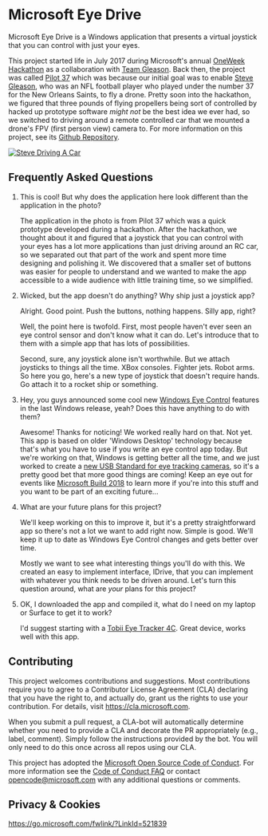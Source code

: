 # Microsoft Eye Drive

Microsoft Eye Drive is a Windows application that presents a virtual joystick that you can control with just your eyes.

This project started life in July 2017 during Microsoft's annual [OneWeek Hackathon](https://blogs.microsoft.com/firehose/2017/07/24/microsofts-one-week-hackathon-kicks-off-this-year-with-nonprofits-hacking-alongside-employees/) as a collaboration with [Team Gleason](http://www.teamgleason.org/).  Back then, the project was called [Pilot 37](https://github.com/TeamGleason/Pilot37) which was because our initial goal was to enable [Steve Gleason](https://twitter.com/TeamGleason), who was an NFL football player who played under the number 37 for the New Orleans Saints, to fly a drone.  Pretty soon into the hackathon, we figured that three pounds of flying propellers being sort of controlled by hacked up prototype software _might not_ be the best idea we ever had, so we switched to driving around a remote controlled car that we mounted a drone's FPV (first person view) camera to.  For more information on this project, see its [Github Repository](https://github.com/TeamGleason/Pilot37).

[![Steve Driving A Car](https://github.com/Microsoft/EyeDrive/raw/master/Media/SteveDriving.jpg)](https://github.com/Microsoft/EyeDrive/raw/master/Media/SteveDriving.mp4)

## Frequently Asked Questions

1.  This is cool!  But why does the application here look different than the application in the photo?

	The application in the photo is from Pilot 37 which was a quick prototype developed during a hackathon.  After the hackathon, we thought about it and figured that a joystick that you can control with your eyes has a lot more applications than just driving around an RC car, so we separated out that part of the work and spent more time designing and polishing it.  We discovered that a smaller set of buttons was easier for people to understand and we wanted to make the app accessible to a wide audience with little training time, so we simplified.
    
2.  Wicked, but the app doesn't do anything?  Why ship just a joystick app?

	Alright.  Good point.  Push the buttons, nothing happens.  Silly app, right?
	
	Well, the point here is twofold.  First, most people haven't ever seen an eye control sensor and don't know what it can do.  Let's introduce that to them with a simple app that has lots of possibilities.
	
	Second, sure, any joystick alone isn't worthwhile.  But we attach joysticks to things all the time.  XBox consoles.  Fighter jets.  Robot arms.  So here you go, here's a new type of joystick that doesn't require hands.  Go attach it to a rocket ship or something.
	
3.  Hey, you guys announced some cool new [Windows Eye Control](https://support.microsoft.com/en-us/help/4043921/windows-10-get-started-eye-control) features in the last Windows release, yeah?  Does this have anything to do with them?

	Awesome!  Thanks for noticing!  We worked really hard on that.  Not yet.  This app is based on older 'Windows Desktop' technology because that's what you have to use if you write an eye control app today.  But we're working on that, Windows is getting better all the time, and we just worked to create a [new USB Standard for eye tracking cameras](http://www.usb.org/developers/hidpage/HUTRR74_-_Usage_Page_for_Head_and_Eye_Trackers.pdf), so it's a pretty good bet that more good things are coming!  Keep an eye out for events like [Microsoft Build 2018](https://www.microsoft.com/en-us/build) to learn more if you're into this stuff and you want to be part of an exciting future...

4.  What are your future plans for this project?

	We'll keep working on this to improve it, but it's a pretty straightforward app so there's not a lot we want to add right now.  Simple is good.  We'll keep it up to date as Windows Eye Control changes and gets better over time.
	
	Mostly we want to see what interesting things you'll do with this.  We created an easy to implement interface, IDrive, that you can implement with whatever you think needs to be driven around.  Let's turn this question around, what are *your* plans for this project?
	
5.  OK, I downloaded the app and compiled it, what do I need on my laptop or Surface to get it to work?

    I'd suggest starting with a [Tobii Eye Tracker 4C](https://www.amazon.com/Tobii-Eye-Tracker-4C-PC).  Great device, works well with this app.

## Contributing

This project welcomes contributions and suggestions.  Most contributions require you to agree to a
Contributor License Agreement (CLA) declaring that you have the right to, and actually do, grant us
the rights to use your contribution. For details, visit https://cla.microsoft.com.

When you submit a pull request, a CLA-bot will automatically determine whether you need to provide
a CLA and decorate the PR appropriately (e.g., label, comment). Simply follow the instructions
provided by the bot. You will only need to do this once across all repos using our CLA.

This project has adopted the [Microsoft Open Source Code of Conduct](https://opensource.microsoft.com/codeofconduct/).
For more information see the [Code of Conduct FAQ](https://opensource.microsoft.com/codeofconduct/faq/) or
contact [opencode@microsoft.com](mailto:opencode@microsoft.com) with any additional questions or comments.

## Privacy & Cookies

https://go.microsoft.com/fwlink/?LinkId=521839
